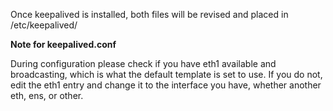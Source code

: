 Once keepalived is installed, both files will be revised and placed in /etc/keepalived/

**Note for keepalived.conf**

During configuration please check if you have eth1 available and broadcasting, which is what the default template is set to use. If you do not, edit the eth1 entry and change it to the interface you have, whether another eth, ens, or other.
